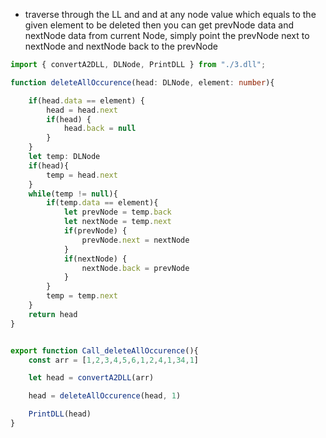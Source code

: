 - traverse through the LL and and at any node value which equals to the given element to be deleted then you can get prevNode data and nextNode data from current Node, simply point the prevNode next to nextNode and nextNode back to the prevNode

```ts
import { convertA2DLL, DLNode, PrintDLL } from "./3.dll";

function deleteAllOccurence(head: DLNode, element: number){

    if(head.data == element) {
        head = head.next
        if(head) {
            head.back = null
        }
    }
    let temp: DLNode
    if(head){
        temp = head.next
    }
    while(temp != null){
        if(temp.data == element){
            let prevNode = temp.back
            let nextNode = temp.next
            if(prevNode) {
                prevNode.next = nextNode
            }
            if(nextNode) {
                nextNode.back = prevNode
            }
        }
        temp = temp.next
    }
    return head
}


export function Call_deleteAllOccurence(){
    const arr = [1,2,3,4,5,6,1,2,4,1,34,1]

    let head = convertA2DLL(arr)

    head = deleteAllOccurence(head, 1)

    PrintDLL(head)
}
```
